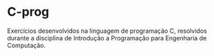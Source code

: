 # C-prog
Exercícios desenvolvidos na linguagem de programação C, resolvidos durante a disciplina de Introdução a Programação para Engenharia de Computação.
